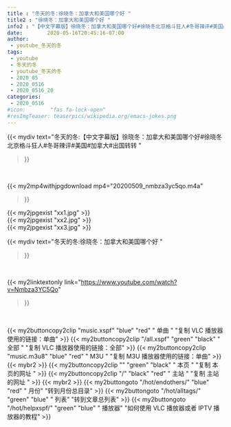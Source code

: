 ```yaml
---
title : "冬天的冬:徐晓冬：加拿大和美国哪个好 "
title2 : "徐晓冬：加拿大和美国哪个好 "
info2 : "【中文字幕版】徐晓冬：加拿大和美国哪个好#徐晓冬北京格斗狂人#冬哥辣评#美国#加拿大#出国转转 "
date:        2020-05-16T20:45:16-07:00
author:
 - youtube_冬天的冬
tags:
 - youtube
 - 冬天的冬
 - youtube_冬天的冬
 - 2020_05
 - 2020_0516
 - 2020_0516_20
categories:
 - 2020_0516
#icon:        "fas fa-lock-open"
#resImgTeaser: teaserpics/wikipedia.org/emacs-jokes.png
---
```


{{< mydiv text="冬天的冬:【中文字幕版】徐晓冬：加拿大和美国哪个好#徐晓冬北京格斗狂人#冬哥辣评#美国#加拿大#出国转转 "
>}}
<br>


{{< my2mp4withjpgdownload mp4="20200509_nmbza3yc5qo.m4a"
>}}

{{< my2jpgexist "xx1.jpg" >}}<br>
{{< my2jpgexist "xx2.jpg" >}}<br>
{{< my2jpgexist "xx3.jpg" >}}<br>



{{< mydiv text="冬天的冬:徐晓冬：加拿大和美国哪个好 "
>}}
<br>

{{< my2linktextonly link="https://www.youtube.com/watch?v=Nmbza3YC5Qo"
>}}


<br>

{{< my2buttoncopy2clip "music.xspf"        "blue"   "red"    " 单曲 "  "复制 VLC 播放器使用的链接：单曲" >}} {{< my2buttoncopy2clip "/all.xspf"         "green"  "black"  " 全部 "  "复制 VLC 播放器使用的链接：全部" >}} {{< my2buttoncopy2clip "music.m3u8"        "blue"   "red"    " M3U  "    "复制 M3U 播放器使用的链接：单曲" >}} {{< mybr2 >}} {{< my2buttoncopy2clip ""                  "green"  "black"  " 本页 "    "复制 本页的网址 " >}} {{< my2buttoncopy2clip "/"                 "black"  "red"    " 主站 "    "复制 主站的网址 " >}} {{< mybr2 >}} {{< my2buttongoto      "/hot/endothers/"   "blue"   "red"    " 月份"   "转到月份总目录" >}} {{< my2buttongoto      "/hot/alltags/"     "green"  "blue"   " 列表"   "转到文章总列表" >}} {{< my2buttongoto      "/hot/helpxspf/"    "green"  "blue"   " 播放器" "如何使用 VLC 播放器或者 IPTV 播放器的教程" >}} 
